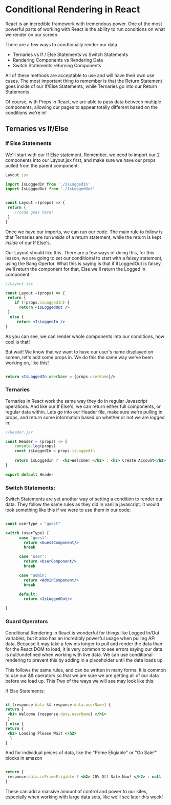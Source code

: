 # Conditional Rendering in React




React is an incredible framework with tremendous power. One of the most powerful parts of working with React is the ability to run conditions on what we render on our screen.

There are a few ways to condtionally render our data
- Ternaries vs If / Else Statements vs Switch Statements
- Rendering Components vs Rendering Data
- Switch Statements returning Components

All of these methods are acceptable to use and will have their own use cases. The most important thing to remember is that the Return Statement goes inside of our If/Else Statements, while Ternaries go into our Return Statements.


Of course, with Props in React, we are able to pass data between multiple components, allowing our pages to appear totally different based on the conditions we're in!


## Ternaries vs If/Else


### If Else Statements

We'll start with our If Else statement. Remember, we need to import our 2 components into our Layout.jsx first, and make sure we have our props pulled from the parent component:


```jsx
Layout.jsx

import IsLoggedIn from './IsLoggedIn'
import IsLoggedOut from './IsLoggedOut'


const Layout =(props) => {
 return {
    //code goes here!
 }
}

```


Once we have our imports, we can run our code.  The main rule to follow is that Ternaries are run *inside* of a return statement, while the return is kept *inside* of our If Else's. 

Our Layout should like this. There are a few ways of doing this, for this lesson, we are going to set our conditional to start with a falsey statement, using the Bang Opertor. What this is saying is that if ifLoggedOut is falsey, we'll return the component for that, Else we'll return the Logged In component


```jsx
//Layout.jsx

const Layout =(props) => {
 return {
    if (!props.isLoggedIn) {
      return <IsLoggedOut />
 }
  else {
     return <IsLoggedIn />
}

```

As you can see, we can render whole components into our conditions, how cool is that!


But wait! We know that we want to have our user's name displayed on screen, let's add some props in. We do this the same way we've been working on, like this!

```jsx

return <IsLoggedIn userName = {props.userName}/>

```


### Ternaries

Ternaries in React work the same way they do in regular Javascript operations. And like our If Else's, we can return either full components, or regular data within. Lets go into our Header file, make sure we're pulling in props, and return some information based on whether or not we are logged in:

```jsx
//Header.jsx

const Header = (props) => {
    console.log(props)
    const isLoggedIn = props.isLoggedIn
    
    return isLoggedIn ?  <h2>Welcome! </h2> : <h2> Create Account</h2>
}

export default Header
```

### Switch Statements:

Switch Statements are yet another way of setting a condition to render our data. They follow the same rules as they did in vanilla javascript. It would look something like this if we were to use them in our code:

```jsx

const userType = "guest"

switch (userType) {
      case "guest":
        return <GuestComponent/>
        break

      case "user":
        return <UserComponent/>
        break

      case "admin:
        return <AdminComponent/>
        break

      default:
        return <IsLoggedOut/>

}
```

### Guard Operators

Conditional Rendering in React is wonderful for things like Logged In/Out variables, but it also has an incredibly powerful usage when pulling API data. Because it may take a few ms longer to pull and render the data than for the React DOM to load, it is very common to see errors saying our data is null/undefined when working with live data. We can use conditional rendering to prevent this by adding in a placeholder until the data loads up.

This follows the same rules, and can be written in many forms. It is common to use our && operators so that we are sure we are getting all of our data before we load up. This Two of the ways we will see may look like this:

If Else Statements:
```jsx

if (response.data && response.data.userName) {
return {
 <h1> Welcome {response.data.userName} </h1>
 }
} else {
return {
 <h2> Loading Please Wait </h2>
  }
}
```

And for individual peices of data, like the "Prime Eligiable" or "On Sale!" blocks in amazon


```jsx

return {
 response.data.isPrimeEligable ? <h2> 20% Off Sale Now! </h2> : null
}

```

These can add a massive amount of control and power to our sites, especially when working with large data sets, like we'll see later this week!
